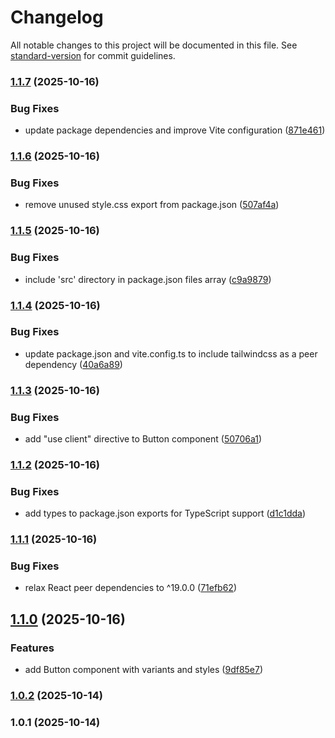 # Changelog

All notable changes to this project will be documented in this file. See [standard-version](https://github.com/conventional-changelog/standard-version) for commit guidelines.

### [1.1.7](https://github.com/samuelemadrigali/ui-library/compare/v1.1.6...v1.1.7) (2025-10-16)


### Bug Fixes

* update package dependencies and improve Vite configuration ([871e461](https://github.com/samuelemadrigali/ui-library/commit/871e461361047d6e6b2bf9a6d2f36cda8c31998f))

### [1.1.6](https://github.com/samuelemadrigali/ui-library/compare/v1.1.5...v1.1.6) (2025-10-16)


### Bug Fixes

* remove unused style.css export from package.json ([507af4a](https://github.com/samuelemadrigali/ui-library/commit/507af4ab799ef70cf03ccfea410ac7be00ca55d2))

### [1.1.5](https://github.com/samuelemadrigali/ui-library/compare/v1.1.4...v1.1.5) (2025-10-16)


### Bug Fixes

* include 'src' directory in package.json files array ([c9a9879](https://github.com/samuelemadrigali/ui-library/commit/c9a98791fe35335ea05aa7893c805a6169e77e24))

### [1.1.4](https://github.com/samuelemadrigali/ui-library/compare/v1.1.3...v1.1.4) (2025-10-16)


### Bug Fixes

* update package.json and vite.config.ts to include tailwindcss as a peer dependency ([40a6a89](https://github.com/samuelemadrigali/ui-library/commit/40a6a89d82d5341e6ce0766d6b8a6d2a5e48175a))

### [1.1.3](https://github.com/samuelemadrigali/ui-library/compare/v1.1.2...v1.1.3) (2025-10-16)


### Bug Fixes

* add "use client" directive to Button component ([50706a1](https://github.com/samuelemadrigali/ui-library/commit/50706a18583914d976cb4f7b2597b2d44c4dc615))

### [1.1.2](https://github.com/samuelemadrigali/ui-library/compare/v1.1.1...v1.1.2) (2025-10-16)


### Bug Fixes

* add types to package.json exports for TypeScript support ([d1c1dda](https://github.com/samuelemadrigali/ui-library/commit/d1c1dda2eff227f65d8c8524dd652d2246dd146b))

### [1.1.1](https://github.com/samuelemadrigali/ui-library/compare/v1.1.0...v1.1.1) (2025-10-16)


### Bug Fixes

* relax React peer dependencies to ^19.0.0 ([71efb62](https://github.com/samuelemadrigali/ui-library/commit/71efb625d221d5246d33fd20dd87d02ab3b6e4fc))

## [1.1.0](https://github.com/samuelemadrigali/ui-library/compare/v1.0.2...v1.1.0) (2025-10-16)


### Features

* add Button component with variants and styles ([9df85e7](https://github.com/samuelemadrigali/ui-library/commit/9df85e704ce7c02b27862b1b911ea380c20c956a))

### [1.0.2](https://github.com/samuelemadrigali/ui-library/compare/v1.0.1...v1.0.2) (2025-10-14)

### 1.0.1 (2025-10-14)
